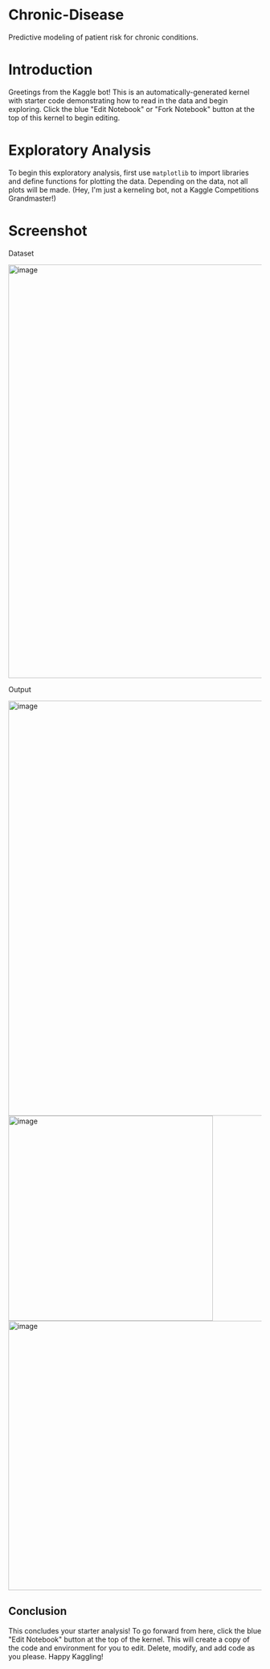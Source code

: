 # Chronic-Disease
Predictive modeling of patient risk for chronic conditions.

# Introduction

Greetings from the Kaggle bot! This is an automatically-generated kernel with starter code demonstrating how to read in the data and begin exploring. Click the blue "Edit Notebook" or "Fork Notebook" button at the top of this kernel to begin editing.
# Exploratory Analysis
To begin this exploratory analysis, first use `matplotlib` to import libraries and define functions for plotting the data. Depending on the data, not all plots will be made. (Hey, I'm just a kerneling bot, not a Kaggle Competitions Grandmaster!)
# Screenshot
Dataset

<img width="821" alt="image" src="https://user-images.githubusercontent.com/63398853/215325132-cdd8200e-6af6-44ee-b3c0-f41181daeafc.png">


Output


<img width="824" alt="image" src="https://user-images.githubusercontent.com/63398853/215325151-594f97dc-f075-4da9-9331-5276ad009dc1.png">
<img width="407" alt="image" src="https://user-images.githubusercontent.com/63398853/215325160-788cb773-0bbb-4d61-8aad-0577e2746d60.png">
<img width="535" alt="image" src="https://user-images.githubusercontent.com/63398853/215325173-c16495e3-3aa9-4736-be31-567ebb0ffd17.png">

## Conclusion
This concludes your starter analysis! To go forward from here, click the blue "Edit Notebook" button at the top of the kernel. This will create a copy of the code and environment for you to edit. Delete, modify, and add code as you please. Happy Kaggling!
